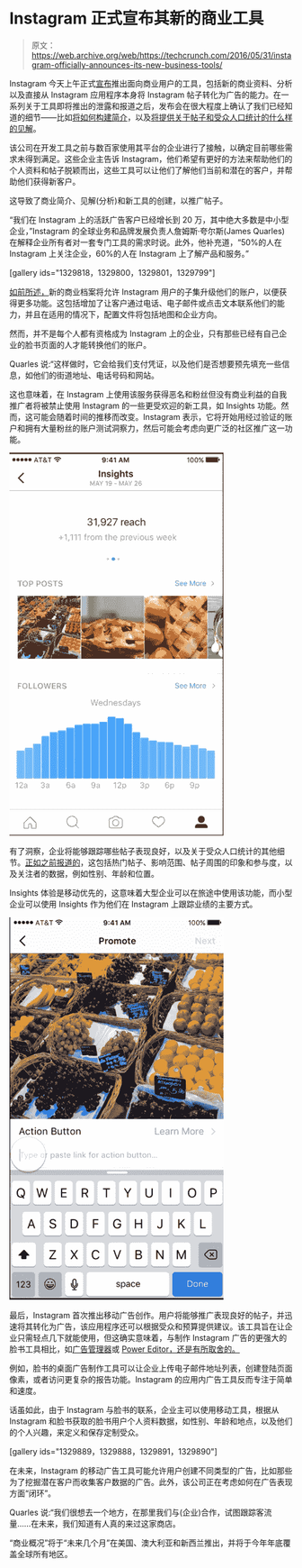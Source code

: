 # Instagram 正式宣布其新的商业工具

> 原文：<https://web.archive.org/web/https://techcrunch.com/2016/05/31/instagram-officially-announces-its-new-business-tools/>

Instagram 今天上午正式[宣布](https://web.archive.org/web/20230315095315/http://blog.business.instagram.com/post/145212269021/new-business-tools)推出面向商业用户的工具，包括新的商业资料、分析以及直接从 Instagram 应用程序本身将 Instagram 帖子转化为广告的能力。在一系列关于工具即将推出的泄露和报道之后，发布会在很大程度上确认了我们已经知道的细节——比如[将如何构建简介](https://web.archive.org/web/20230315095315/https://techcrunch.com/2016/05/04/instagram-business-profiles-to-feature-contact-buttons-directions-and-more/)，以及[将提供关于帖子和受众人口统计的什么样的见解](https://web.archive.org/web/20230315095315/https://techcrunch.com/2016/05/16/instagrams-analytics-will-offer-audience-demographics-post-impressions-reach-more/)。

该公司在开发工具之前与数百家使用其平台的企业进行了接触，以确定目前哪些需求未得到满足。这些企业主告诉 Instagram，他们希望有更好的方法来帮助他们的个人资料和帖子脱颖而出，这些工具可以让他们了解他们当前和潜在的客户，并帮助他们获得新客户。

这导致了商业简介、见解(分析)和新工具的创建，以推广帖子。

“我们在 Instagram 上的活跃广告客户已经增长到 20 万，其中绝大多数是中小型企业，”Instagram 的全球业务和品牌发展负责人詹姆斯·夸尔斯(James Quarles)在解释企业所有者对一套专门工具的需求时说。此外，他补充道，“50%的人在 Instagram 上关注企业，60%的人在 Instagram 上了解产品和服务。”

[gallery ids="1329818，1329800，1329801，1329799"]

[如前所述，](https://web.archive.org/web/20230315095315/https://techcrunch.com/2016/05/04/instagram-business-profiles-to-feature-contact-buttons-directions-and-more/)新的商业档案将允许 Instagram 用户的子集升级他们的账户，以便获得更多功能。这包括增加了让客户通过电话、电子邮件或点击文本联系他们的能力，并且在适用的情况下，配置文件将包括地图和企业方向。

然而，并不是每个人都有资格成为 Instagram 上的企业，只有那些已经有自己企业的脸书页面的人才能转换他们的账户。

Quarles 说:“这样做时，它会给我们支付凭证，以及他们是否想要预先填充一些信息，如他们的街道地址、电话号码和网站。

这也意味着，在 Instagram 上使用该服务获得恶名和粉丝但没有商业利益的自我推广者将被禁止使用 Instagram 的一些更受欢迎的新工具，如 Insights 功能。然而，这可能会随着时间的推移而改变。Instagram 表示，它将开始用经过验证的账户和拥有大量粉丝的账户测试洞察力，然后可能会考虑向更广泛的社区推广这一功能。

![2_BusinessTools_Insights1](img/191bf627c1a977bf968ba5bb495845ca.png)

有了洞察，企业将能够跟踪哪些帖子表现良好，以及关于受众人口统计的其他细节。[正如之前报道的](https://web.archive.org/web/20230315095315/https://techcrunch.com/2016/05/16/instagrams-analytics-will-offer-audience-demographics-post-impressions-reach-more/)，这包括热门帖子、影响范围、帖子周围的印象和参与度，以及关注者的数据，例如性别、年龄和位置。

Insights 体验是移动优先的，这意味着大型企业可以在旅途中使用该功能，而小型企业可以使用 Insights 作为他们在 Instagram 上跟踪业绩的主要方式。

![3_BusinessTools_Promote1](img/201f3faee065d83d4597379beaed0f5d.png)

最后，Instagram 首次推出移动广告创作。用户将能够推广表现良好的帖子，并迅速将其转化为广告，该应用程序还可以根据受众和预算提供建议。该工具旨在让企业只需轻点几下就能使用，但这确实意味着，与制作 Instagram 广告的更强大的脸书工具相比，如[广告管理器](https://web.archive.org/web/20230315095315/https://www.facebook.com/business/help/415745401805534/)或 [Power Editor，还是有所取舍的。](https://web.archive.org/web/20230315095315/https://www.facebook.com/business/help/162528860609436)

例如，脸书的桌面广告制作工具可以让企业上传电子邮件地址列表，创建登陆页面像素，或者访问更复杂的报告功能。Instagram 的应用内广告工具反而专注于简单和速度。

话虽如此，由于 Instagram 与脸书的联系，企业主可以使用移动工具，根据从 Instagram 和脸书获取的脸书用户个人资料数据，如性别、年龄和地点，以及他们的个人兴趣，来定义和保存定制受众。

[gallery ids="1329889，1329888，1329891，1329890"]

在未来，Instagram 的移动广告工具可能允许用户创建不同类型的广告，比如那些为了挖掘潜在客户而收集客户数据的广告。此外，该公司正在考虑如何在广告表现方面“闭环”。

Quarles 说:“我们很想去一个地方，在那里我们与(企业)合作，试图跟踪客流量……在未来，我们知道有人真的来过这家商店。

“商业概况”将于“未来几个月”在美国、澳大利亚和新西兰推出，并将于今年年底覆盖全球所有地区。